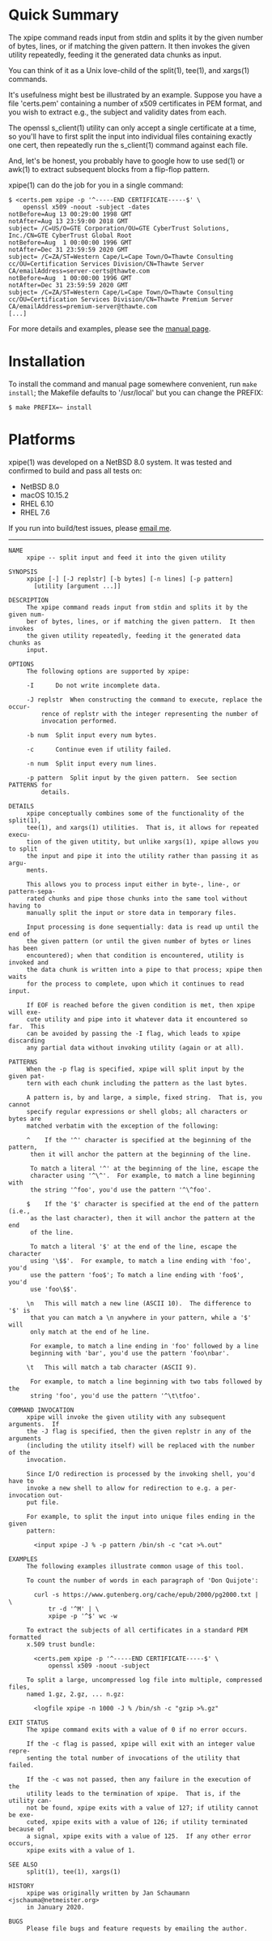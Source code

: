 Quick Summary
=============

The xpipe command reads input from stdin and splits it
by the given number of bytes, lines, or if matching
the given pattern.  It then invokes the given utility
repeatedly, feeding it the generated data chunks as
input.

You can think of it as a Unix love-child of the
split(1), tee(1), and xargs(1) commands.

It's usefulness might best be illustrated by an
example.  Suppose you have a file 'certs.pem'
containing a number of x509 certificates in PEM
format, and you wish to extract e.g., the subject and
validity dates from each.

The openssl s\_client(1) utility can only accept a
single certificate at a time, so you'll have to
first split the input into individual files containing
exactly one cert, then repeatedly run the s\_client(1)
command against each file.

And, let's be honest, you probably have to google how
to use sed(1) or awk(1) to extract subsequent blocks
from a flip-flop pattern.

xpipe(1) can do the job for you in a single command:

```
$ <certs.pem xpipe -p '^-----END CERTIFICATE-----$' \
	openssl x509 -noout -subject -dates
notBefore=Aug 13 00:29:00 1998 GMT
notAfter=Aug 13 23:59:00 2018 GMT
subject= /C=US/O=GTE Corporation/OU=GTE CyberTrust Solutions, Inc./CN=GTE CyberTrust Global Root
notBefore=Aug  1 00:00:00 1996 GMT
notAfter=Dec 31 23:59:59 2020 GMT
subject= /C=ZA/ST=Western Cape/L=Cape Town/O=Thawte Consulting cc/OU=Certification Services Division/CN=Thawte Server CA/emailAddress=server-certs@thawte.com
notBefore=Aug  1 00:00:00 1996 GMT
notAfter=Dec 31 23:59:59 2020 GMT
subject= /C=ZA/ST=Western Cape/L=Cape Town/O=Thawte Consulting cc/OU=Certification Services Division/CN=Thawte Premium Server CA/emailAddress=premium-server@thawte.com
[...]
```

For more details and examples, please see the
[manual page](https://github.com/jschauma/xpipe/blob/master/doc/xpipe.1.txt).

Installation
============

To install the command and manual page somewhere
convenient, run `make install`; the Makefile defaults
to '/usr/local' but you can change the PREFIX:

```
$ make PREFIX=~ install
```

Platforms
=========

xpipe(1) was developed on a NetBSD 8.0 system.  It was
tested and confirmed to build and pass all tests on:

- NetBSD 8.0
- macOS 10.15.2
- RHEL 6.10
- RHEL 7.6

If you run into build/test issues, please [email
me](mailto:jschauma@netmeister.org).

---

```
NAME
     xpipe -- split input and feed it into the given utility

SYNOPSIS
     xpipe [-] [-J replstr] [-b bytes] [-n lines] [-p pattern]
	   [utility [argument ...]]

DESCRIPTION
     The xpipe command reads input from stdin and splits it by the given num-
     ber of bytes, lines, or if matching the given pattern.  It then invokes
     the given utility repeatedly, feeding it the generated data chunks as
     input.

OPTIONS
     The following options are supported by xpipe:

     -I		 Do not write incomplete data.

     -J replstr	 When constructing the command to execute, replace the occur-
		 rence of replstr with the integer representing the number of
		 invocation performed.

     -b num	 Split input every num bytes.

     -c		 Continue even if utility failed.

     -n num	 Split input every num lines.

     -p pattern	 Split input by the given pattern.  See section PATTERNS for
		 details.

DETAILS
     xpipe conceptually combines some of the functionality of the split(1),
     tee(1), and xargs(1) utilities.  That is, it allows for repeated execu-
     tion of the given utitity, but unlike xargs(1), xpipe allows you to split
     the input and pipe it into the utility rather than passing it as argu-
     ments.

     This allows you to process input either in byte-, line-, or pattern-sepa-
     rated chunks and pipe those chunks into the same tool without having to
     manually split the input or store data in temporary files.

     Input processing is done sequentially: data is read up until the end of
     the given pattern (or until the given number of bytes or lines has been
     encountered); when that condition is encountered, utility is invoked and
     the data chunk is written into a pipe to that process; xpipe then waits
     for the process to complete, upon which it continues to read input.

     If EOF is reached before the given condition is met, then xpipe will exe-
     cute utility and pipe into it whatever data it encountered so far.	 This
     can be avoided by passing the -I flag, which leads to xpipe discarding
     any partial data without invoking utility (again or at all).

PATTERNS
     When the -p flag is specified, xpipe will split input by the given pat-
     tern with each chunk including the pattern as the last bytes.

     A pattern is, by and large, a simple, fixed string.  That is, you cannot
     specify regular expressions or shell globs; all characters or bytes are
     matched verbatim with the exception of the following:

     ^	  If the '^' character is specified at the beginning of the pattern,
	  then it will anchor the pattern at the beginning of the line.

	  To match a literal '^' at the beginning of the line, escape the
	  character using '^\^'.  For example, to match a line beginning with
	  the string '^foo', you'd use the pattern '^\^foo'.

     $	  If the '$' character is specified at the end of the pattern (i.e.,
	  as the last character), then it will anchor the pattern at the end
	  of the line.

	  To match a literal '$' at the end of the line, escape the character
	  using '\$$'.	For example, to match a line ending with 'foo', you'd
	  use the pattern 'foo$'; To match a line ending with 'foo$', you'd
	  use 'foo\$$'.

     \n	  This will match a new line (ASCII 10).  The difference to '$' is
	  that you can match a \n anywhere in your pattern, while a '$' will
	  only match at the end of he line.

	  For example, to match a line ending in 'foo' followed by a line
	  beginning with 'bar', you'd use the pattern 'foo\nbar'.

     \t	  This will match a tab character (ASCII 9).

	  For example, to match a line beginning with two tabs followed by the
	  string 'foo', you'd use the pattern '^\t\tfoo'.

COMMAND INVOCATION
     xpipe will invoke the given utility with any subsequent arguments.	 If
     the -J flag is specified, then the given replstr in any of the arguments
     (including the utility itself) will be replaced with the number of the
     invocation.

     Since I/O redirection is processed by the invoking shell, you'd have to
     invoke a new shell to allow for redirection to e.g. a per-invocation out-
     put file.

     For example, to split the input into unique files ending in the given
     pattern:

	   <input xpipe -J % -p pattern /bin/sh -c "cat >%.out"

EXAMPLES
     The following examples illustrate common usage of this tool.

     To count the number of words in each paragraph of 'Don Quijote':

	   curl -s https://www.gutenberg.org/cache/epub/2000/pg2000.txt | \
		   tr -d '^M' | \
		   xpipe -p '^$' wc -w

     To extract the subjects of all certificates in a standard PEM formatted
     x.509 trust bundle:

	   <certs.pem xpipe -p '^-----END CERTIFICATE-----$' \
		   openssl x509 -noout -subject

     To split a large, uncompressed log file into multiple, compressed files,
     named 1.gz, 2.gz, ... n.gz:

	   <logfile xpipe -n 1000 -J % /bin/sh -c "gzip >%.gz"

EXIT STATUS
     The xpipe command exits with a value of 0 if no error occurs.

     If the -c flag is passed, xpipe will exit with an integer value repre-
     senting the total number of invocations of the utility that failed.

     If the -c was not passed, then any failure in the execution of the
     utility leads to the termination of xpipe.	 That is, if the utility can-
     not be found, xpipe exits with a value of 127; if utility cannot be exe-
     cuted, xpipe exits with a value of 126; if utility terminated because of
     a signal, xpipe exits with a value of 125.	 If any other error occurs,
     xpipe exits with a value of 1.

SEE ALSO
     split(1), tee(1), xargs(1)

HISTORY
     xpipe was originally written by Jan Schaumann <jschauma@netmeister.org>
     in January 2020.

BUGS
     Please file bugs and feature requests by emailing the author.
```
